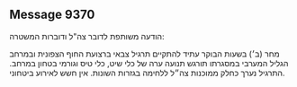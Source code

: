 ## Message 9370

הודעה משותפת לדובר צה"ל ודוברות המשטרה: 

מחר (ב׳) בשעות הבוקר עתיד להתקיים תרגיל צבאי ברצועת החוף הצפונית ובמרחב הגליל המערבי במסגרתו תורגש תנועה ערה של כלי שיט, כלי טיס וגורמי בטחון במרחב. 
התרגיל נערך כחלק ממוכנות צה״ל ללחימה בגזרות השונות. אין חשש לאירוע ביטחוני.

